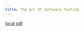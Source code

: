 ```yaml
---
title: The Art Of Software Testing
---
```


[local pdf](../../../pdfs/the-art-of-software-testing-en-3rd-edition.pdf)
